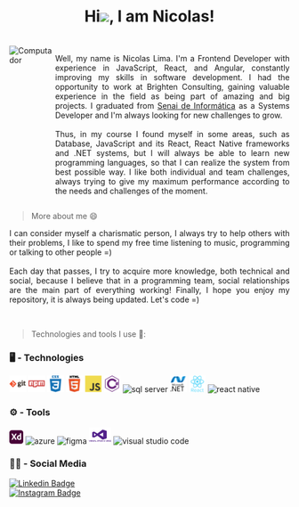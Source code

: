 
<h1 align="center">Hi<img src="https://raw.githubusercontent.com/kaueMarques/kaueMarques/master/hi.gif" width="30px">, I am Nicolas!</h1><br/>

<div style="display : flex; align-item: center">
  <img src="https://image.freepik.com/fotos-gratis/laptop-de-mesa-preto-com-visor-de-cor-roxo-rosa-claro_37129-939.jpg" min-width="400px" max-width="400px" width="400px" align="right" alt="Computador">
  
  <div align="Justify">
  


  Well, my name is Nicolas Lima. I'm a Frontend Developer with experience in JavaScript, React, and Angular, constantly improving my skills in software development. I had the opportunity to work at Brighten Consulting, gaining valuable experience in the field as being part of amazing and big projects. I graduated from [Senai de Informática](https://informatica.sp.senai.br/) as a Systems Developer and I'm always looking for new challenges to grow. 
  <br/><br/>
  Thus, in my course I found myself in some areas, such as Database, JavaScript and its React, React Native frameworks and .NET systems, but I will always be able to learn new programming languages, so that I can realize the system from best possible way. I like both individual and team challenges, always trying to give my maximum performance according to the needs and challenges of the moment.
  </div><hr/>
</div>


> More about me :smile:

<p align="Justify">
  I can consider myself a charismatic person, I always try to help others with their problems, I like to spend my free time listening to music, programming or talking to other people =)
  <br/><br/>
  Each day that passes, I try to acquire more knowledge, both technical and social, because I believe that in a programming team, social relationships are the main part of everything working! Finally, I hope you enjoy my repository, it is always being updated. Let's code =)
</p><br/>

> Technologies and tools I use :monocle_face::

### :desktop_computer: - Technologies
<p align="left">
  <img src="https://github.com/devicons/devicon/blob/master/icons/git/git-original-wordmark.svg" alt="git" width="30" height="30"/>
  <img src="https://github.com/devicons/devicon/blob/master/icons/npm/npm-original-wordmark.svg" alt="npm" width="30" height="30"/>
  <img src="https://raw.githubusercontent.com/devicons/devicon/master/icons/css3/css3-plain-wordmark.svg" alt="css3"  width="30" height="30"/>
  <img src="https://raw.githubusercontent.com/devicons/devicon/master/icons/html5/html5-original-wordmark.svg" alt="html5"  width="30" height="30"/>
  <img src="https://raw.githubusercontent.com/devicons/devicon/master/icons/javascript/javascript-original.svg" alt="javascript" width="30" height="30"/>
  <img src="https://github.com/devicons/devicon/blob/master/icons/csharp/csharp-line.svg" alt="csharp" width="30" height="30"/>
  <img src="https://user-images.githubusercontent.com/50583973/111923290-36cece00-8a7d-11eb-9ad7-2d614e3af27f.png" alt="sql server" width="35" height="30"/>
  <img src="https://github.com/devicons/devicon/blob/master/icons/dot-net/dot-net-original-wordmark.svg" alt="dot net" width="30" height="30"/>
  <img src="https://raw.githubusercontent.com/devicons/devicon/master/icons/react/react-original-wordmark.svg" alt="react" width="30" height="30"/>
  <img src="https://user-images.githubusercontent.com/50583973/111923052-03d80a80-8a7c-11eb-8916-e0bc35091931.png" alt="react native" width="25" height="30"/>
</p>

### :gear: - Tools
<p align="left">
  <img src="https://github.com/devicons/devicon/blob/master/icons/xd/xd-plain.svg" alt="xd" width="25" height="25"/>
  <img src="https://user-images.githubusercontent.com/50583973/111923548-8f529b00-8a7e-11eb-98b0-e8557c62ea05.png" alt="azure" width="75" height="25"/>
  <img src="https://user-images.githubusercontent.com/50583973/111923608-bf9a3980-8a7e-11eb-9550-8c8ba5457d66.png" alt="figma" width="60" height="25"/>
  <img src="https://github.com/devicons/devicon/blob/master/icons/visualstudio/visualstudio-plain-wordmark.svg" alt="visual studio" width="40" height="30"/>
  <img src="https://user-images.githubusercontent.com/50583973/111923726-44855300-8a7f-11eb-9702-1190c153f4f0.png" alt="visual studio code" width="25" height="25"/>
</p>

### :man_astronaut: - Social Media

[![Linkedin Badge](https://img.shields.io/badge/-Nicolas%20Gabriel-0e76a8?style=square&logo=Linkedin&logoColor=white&link=https://www.linkedin.com/in/viniciusmirandadev/)](https://www.linkedin.com/in/nicolaslimadeveloper/)<br/> [![Instagram Badge](https://img.shields.io/badge/_Nicollitos-E4405F?style=for-the-badge&logo=instagram&logoColor=white)](https://www.instagram.com/nicollitos/)
